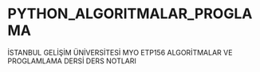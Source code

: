 # PYTHON_ALGORITMALAR_PROGLAMA
İSTANBUL GELİŞİM ÜNİVERSİTESİ MYO ETP156 ALGORİTMALAR VE PROGLAMLAMA DERSİ DERS NOTLARI
